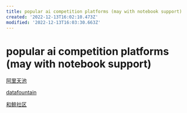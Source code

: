 ```yaml
---
title: popular ai competition platforms (may with notebook support)
created: '2022-12-13T16:02:10.473Z'
modified: '2022-12-13T16:03:30.663Z'
---
```


# popular ai competition platforms (may with notebook support)

[阿里天池](https://tianchi.aliyun.com/)

[datafountain](https://www.datafountain.cn/)

[和鲸社区](https://www.heywhale.com/)



